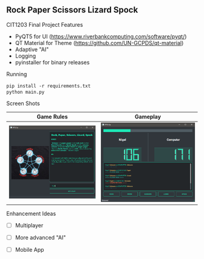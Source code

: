 ## Rock Paper Scissors Lizard Spock

CIT1203 Final Project Features
* PyQT5 for UI (https://www.riverbankcomputing.com/software/pyqt/)
* QT Material for Theme (https://github.com/UN-GCPDS/qt-material)
* Adaptive "AI"
* Logging
* pyinstaller for binary releases

Running
```
pip install -r requirements.txt 
python main.py
```
Screen Shots

Game Rules                 |  Gameplay
:-------------------------:|:-------------------------:
![Game rules](images/rules.png?raw=true "Game Rules")  | ![Gameplay](images/gameplay.png?raw=true "Gameplay")

Enhancement Ideas
- [ ] Multiplayer
- [ ] More advanced "AI"
- [ ] Mobile App

